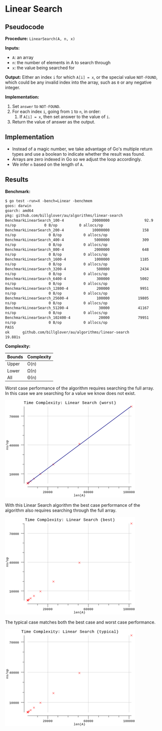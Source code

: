 # Linear Search

## Pseudocode

**Procedure:** `LinearSearch(A, n, x)`

**Inputs:**

* `A`: an array
* `n`: the number of elements in A to search through
* `x`: the value being searched for

**Output:** Either an index `i` for which `A[i] = x`, or the special value `NOT-FOUND`, which could be any invalid index into the array, such as `0` or any negative integer.

**Implementation:**

1. Set `answer` to `NOT-FOUND`.
2. For each index `i`, going from `1` to `n`, in order:
   1. If `A[i] = x`, then set answer to the value of `i`.
3. Return the value of answer as the output.

## Implementation

* Instead of a magic number, we take advantage of Go's multiple return types and use a boolean to indicate whether the result was found.
* Arrays are zero indexed in Go so we adjust the loop accordingly.
* We infer `n` based on the length of `A`.

## Results

**Benchmark:**

```plain
$ go test -run=X -bench=Linear -benchmem
goos: darwin
goarch: amd64
pkg: github.com/billglover/au/algorithms/linear-search
BenchmarkLinearSearch_100-4             20000000                92.9 ns/op             0 B/op          0 allocs/op
BenchmarkLinearSearch_200-4             10000000               158 ns/op               0 B/op          0 allocs/op
BenchmarkLinearSearch_400-4              5000000               309 ns/op               0 B/op          0 allocs/op
BenchmarkLinearSearch_800-4              2000000               648 ns/op               0 B/op          0 allocs/op
BenchmarkLinearSearch_1600-4             1000000              1185 ns/op               0 B/op          0 allocs/op
BenchmarkLinearSearch_3200-4              500000              2434 ns/op               0 B/op          0 allocs/op
BenchmarkLinearSearch_6400-4              300000              5002 ns/op               0 B/op          0 allocs/op
BenchmarkLinearSearch_12800-4             200000              9951 ns/op               0 B/op          0 allocs/op
BenchmarkLinearSearch_25600-4             100000             19805 ns/op               0 B/op          0 allocs/op
BenchmarkLinearSearch_51200-4              30000             41167 ns/op               0 B/op          0 allocs/op
BenchmarkLinearSearch_102400-4             20000             79951 ns/op               0 B/op          0 allocs/op
PASS
ok      github.com/billglover/au/algorithms/linear-search       19.881s
```

**Complexity:**

| Bounds | Complexity |
|--------|------------|
| Upper  | O(n)       |
| Lower  | Ω(n)       |
| All    | Θ(n)       |

Worst case performance of the algorithm requires searching the full array. In this case we are searching for a value we know does not exist.

![Time Complexity: Linear Search](img/complexity_time_worst.png)

With this Linear Search algorithm the best case performance of the algorithm also requires searching through the full array.

![Time Complexity: Linear Search](img/complexity_time_best.png)

The typical case matches both the best case and worst case performance.

![Time Complexity: Linear Search](img/complexity_time_typical.png)
